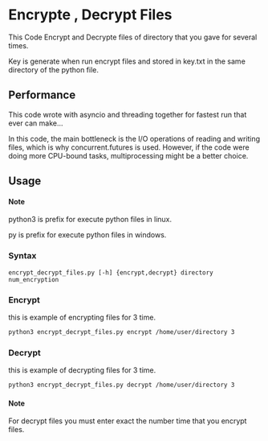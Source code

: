 
# Encrypte , Decrypt Files

This Code Encrypt and Decrypte files of directory that you gave for several times.

Key is generate when run encrypt files and stored in key.txt in the same directory of the python file.

## Performance

This code wrote with asyncio and threading together for fastest run that ever can make...

In this code, the main bottleneck is the I/O operations of reading and writing files, which is why concurrent.futures is used. However, if the code were doing more CPU-bound tasks, multiprocessing might be a better choice.


## Usage

#### Note

python3 is prefix for execute python files in linux.

py is prefix for execute python files in windows.

### Syntax

```bashe
encrypt_decrypt_files.py [-h] {encrypt,decrypt} directory num_encryption
```

### Encrypt

this is example of encrypting files for 3 time.

```bash
python3 encrypt_decrypt_files.py encrypt /home/user/directory 3
```


### Decrypt

this is example of decrypting files for 3 time.

```bash
python3 encrypt_decrypt_files.py decrypt /home/user/directory 3
```


#### Note

For decrypt files you must enter exact the number time that you encrypt files.
